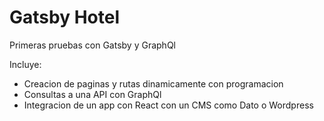 # Gatsby Hotel 

Primeras pruebas con Gatsby y GraphQl

Incluye:

- Creacion de paginas y rutas dinamicamente con programacion
- Consultas a una API con GraphQl
- Integracion de un app con React con un CMS como Dato o Wordpress

